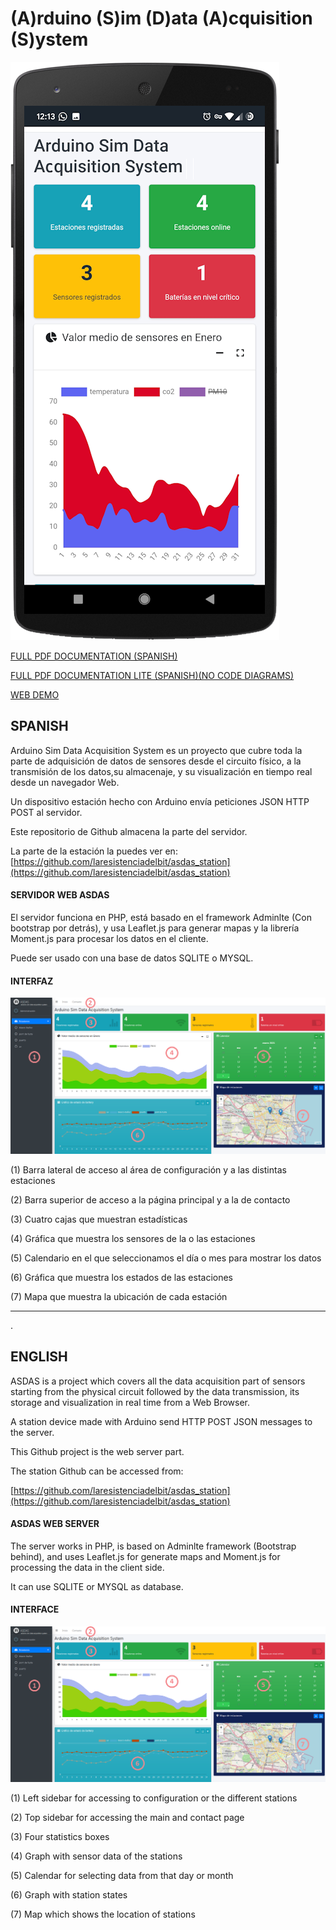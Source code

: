 # (A)rduino (S)im (D)ata (A)cquisition (S)ystem

![alt asdas](https://raw.githubusercontent.com/laresistenciadelbit/asdas/main/readme_images/smarphone-asdas.png)

[FULL PDF DOCUMENTATION (SPANISH)](https://github.com/laresistenciadelbit/varios/raw/master/ASDAS_PUBLIC.PDF)

[FULL PDF DOCUMENTATION LITE (SPANISH)(NO CODE DIAGRAMS)](https://github.com/laresistenciadelbit/varios/raw/master/ASDAS_PUBLIC_LITE.PDF)

[WEB DEMO](https://demo.diab.website)

## SPANISH

Arduino Sim Data Acquisition System es un proyecto que cubre toda la parte de
adquisición de datos de sensores desde el circuito físico, a la transmisión de los datos,su almacenaje, y su visualización en tiempo real desde un navegador Web.

Un dispositivo estación hecho con Arduino envía peticiones JSON HTTP POST al servidor.

Este repositorio de Github almacena la parte del servidor.

La parte de la estación la puedes ver en:
[https://github.com/laresistenciadelbit/asdas_station](https://github.com/laresistenciadelbit/asdas_station)

#### SERVIDOR WEB ASDAS

El servidor funciona en PHP, está basado en el framework Adminlte (Con bootstrap por detrás), y usa Leaflet.js para generar mapas y la librería Moment.js para procesar los datos en el cliente.

Puede ser usado con una base de datos SQLITE o MYSQL.

#### INTERFAZ
![alt asdas_interface](https://raw.githubusercontent.com/laresistenciadelbit/asdas/main/readme_images/asdas-interface.png)

(1) Barra lateral de acceso al área de configuración y a las distintas estaciones

(2) Barra superior de acceso a la página principal y a la de contacto

(3) Cuatro cajas que muestran estadísticas

(4) Gráfica que muestra los sensores de la o las estaciones

(5) Calendario en el que seleccionamos el día o mes para mostrar los datos

(6) Gráfica que muestra los estados de las estaciones

(7) Mapa que muestra la ubicación de cada estación
___
.
## ENGLISH

ASDAS is a project which covers all the data acquisition part of sensors starting from the physical circuit followed by the data transmission, its storage and visualization in real time from a Web Browser.

A station device made with Arduino send HTTP POST JSON messages to the server.

This Github project is the web server part.

The station Github can be accessed from:

[https://github.com/laresistenciadelbit/asdas_station](https://github.com/laresistenciadelbit/asdas_station)


#### ASDAS WEB SERVER

The server works in PHP, is based on Adminlte framework (Bootstrap behind), and uses Leaflet.js for generate maps and Moment.js for processing the data in the client side.

It can use SQLITE or MYSQL as database.

#### INTERFACE
![alt asdas_interface](https://raw.githubusercontent.com/laresistenciadelbit/asdas/main/readme_images/asdas-interface.png)

(1) Left sidebar for accessing to configuration or the different stations

(2) Top sidebar for accessing the main and contact page

(3) Four statistics boxes

(4) Graph with sensor data of the stations

(5) Calendar for selecting data from that day or month

(6) Graph with station states

(7) Map which shows the location of stations